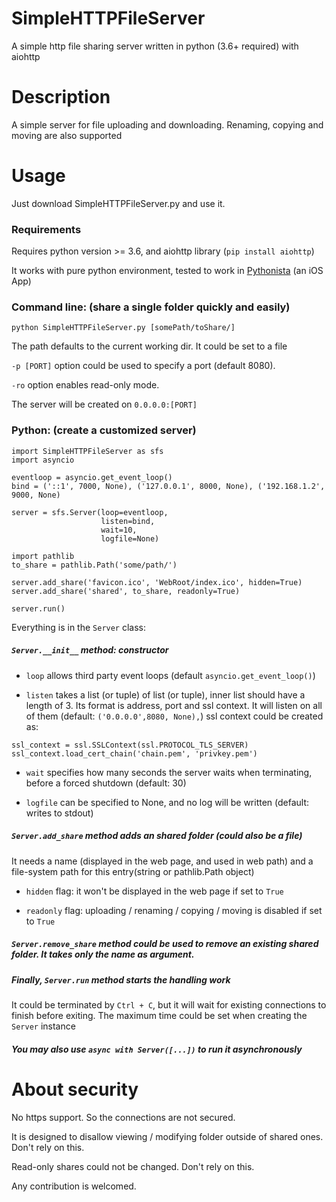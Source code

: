 # SimpleHTTPFileServer
A simple http file sharing server written in python (3.6+ required) with aiohttp

Description
=
A simple server for file uploading and downloading. Renaming, copying and moving are also supported

Usage
=
Just download SimpleHTTPFileServer.py and use it.

### Requirements

Requires python version >= 3.6, and aiohttp library (`pip install aiohttp`)

It works with pure python environment, tested to work in [Pythonista](https://itunes.apple.com/us/app/pythonista-3/id1085978097) (an iOS App)

### Command line: (share a single folder quickly and easily)
```
python SimpleHTTPFileServer.py [somePath/toShare/]
```
The path defaults to the current working dir. It could be set to a file

`-p [PORT]` option could be used to specify a port (default 8080).

`-ro` option enables read-only mode.

The server will be created on `0.0.0.0:[PORT]`

### Python: (create a customized server)
```
import SimpleHTTPFileServer as sfs
import asyncio

eventloop = asyncio.get_event_loop()
bind = ('::1', 7000, None), ('127.0.0.1', 8000, None), ('192.168.1.2', 9000, None)

server = sfs.Server(loop=eventloop,
                    listen=bind,
                    wait=10,
                    logfile=None)

import pathlib
to_share = pathlib.Path('some/path/')

server.add_share('favicon.ico', 'WebRoot/index.ico', hidden=True)
server.add_share('shared', to_share, readonly=True)

server.run()
```
Everything is in the `Server` class:
##### `Server.__init__` method: constructor
* `loop` allows third party event loops (default `asyncio.get_event_loop()`)

* `listen` takes a list (or tuple) of list (or tuple), inner list should have a length of 3. Its format is address, port and ssl context. It will listen on all of them (default: `('0.0.0.0',8080, None),`) ssl context could be created as:
```
ssl_context = ssl.SSLContext(ssl.PROTOCOL_TLS_SERVER)
ssl_context.load_cert_chain('chain.pem', 'privkey.pem')
```

* `wait` specifies how many seconds the server waits when terminating, before a forced shutdown (default: 30)

* `logfile` can be specified to None, and no log will be written (default: writes to stdout)

##### `Server.add_share` method adds an shared folder (could also be a file)
It needs a name (displayed in the web page, and used in web path) and a file-system path for this entry(string or pathlib.Path object)

* `hidden` flag: it won't be displayed in the web page if set to `True`

* `readonly` flag: uploading / renaming / copying / moving is disabled if set to `True`

##### `Server.remove_share` method could be used to remove an existing shared folder. It takes only the name as argument.

##### Finally, `Server.run` method starts the handling work
It could be terminated by `Ctrl + C`, but it will wait for existing connections to finish before exiting. The maximum time could be set when creating the `Server` instance

##### You may also use `async with Server([...])` to run it asynchronously

About security
=
No https support. So the connections are not secured.

It is designed to disallow viewing / modifying folder outside of shared ones. Don't rely on this.

Read-only shares could not be changed. Don't rely on this.

Any contribution is welcomed.
